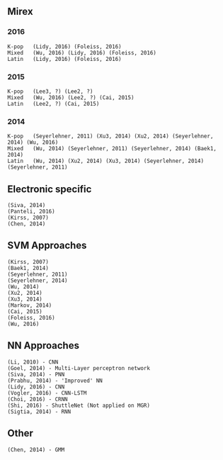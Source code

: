 ## Mirex
### 2016
	K-pop	(Lidy, 2016) (Foleiss, 2016)  
	Mixed	(Wu, 2016) (Lidy, 2016) (Foleiss, 2016)  
	Latin	(Lidy, 2016) (Foleiss, 2016)  
### 2015
	K-pop	(Lee3, ?) (Lee2, ?)  
	Mixed	(Wu, 2016) (Lee2, ?) (Cai, 2015)  
	Latin	(Lee2, ?) (Cai, 2015)  
### 2014
	K-pop	(Seyerlehner, 2011) (Xu3, 2014) (Xu2, 2014) (Seyerlehner, 2014) (Wu, 2016)  
	Mixed	(Wu, 2014) (Seyerlehner, 2011) (Seyerlehner, 2014) (Baek1, 2014)  
	Latin	(Wu, 2014) (Xu2, 2014) (Xu3, 2014) (Seyerlehner, 2014) (Seyerlehner, 2011)  

## Electronic specific
	(Siva, 2014)
	(Panteli, 2016)
	(Kirss, 2007)
	(Chen, 2014)

## SVM Approaches
	(Kirss, 2007)
	(Baek1, 2014)
	(Seyerlehner, 2011)
	(Seyerlehner, 2014)
	(Wu, 2014)
	(Xu2, 2014)
	(Xu3, 2014)
	(Markov, 2014)
	(Cai, 2015)
	(Foleiss, 2016)
	(Wu, 2016)

## NN Approaches
	(Li, 2010) - CNN
	(Goel, 2014) - Multi-Layer perceptron network
	(Siva, 2014) - PNN
	(Prabhu, 2014) - 'Improved' NN
	(Lidy, 2016) - CNN
	(Vogler, 2016) - CNN-LSTM
	(Choi, 2016) - CRNN
	(Shi, 2016) - ShuttleNet (Not applied on MGR)
	(Sigtia, 2014) - RNN

## Other
	(Chen, 2014) - GMM